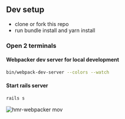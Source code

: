 ## Dev setup

- clone or fork this repo
- run bundle install and yarn install

### Open 2 terminals
#### Webpacker dev server for local development

```sh
bin/webpack-dev-server --colors --watch   
```

#### Start rails server
```sh
rails s
```

![hmr-webpacker mov](https://user-images.githubusercontent.com/817050/106757104-f830a180-65fd-11eb-9b88-781efba73e7b.gif)
